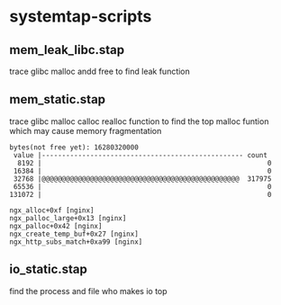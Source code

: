 # systemtap-scripts
## mem_leak_libc.stap
trace glibc malloc andd free to find leak function



## mem_static.stap
trace glibc malloc calloc realloc function to find the top malloc funtion which may cause memory fragmentation
```
bytes(not free yet): 16280320000
 value |-------------------------------------------------- count
  8192 |                                                        0
 16384 |                                                        0
 32768 |@@@@@@@@@@@@@@@@@@@@@@@@@@@@@@@@@@@@@@@@@@@@@@@@@  317975
 65536 |                                                        0
131072 |                                                        0

ngx_alloc+0xf [nginx]
ngx_palloc_large+0x13 [nginx]
ngx_palloc+0x42 [nginx]
ngx_create_temp_buf+0x27 [nginx]
ngx_http_subs_match+0xa99 [nginx]
```

## io_static.stap
find the process and file who makes io top 

